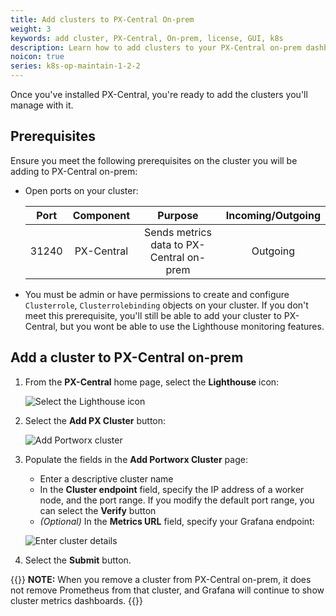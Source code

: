 ```yaml
---
title: Add clusters to PX-Central On-prem
weight: 3
keywords: add cluster, PX-Central, On-prem, license, GUI, k8s
description: Learn how to add clusters to your PX-Central on-prem dashboard.
noicon: true
series: k8s-op-maintain-1-2-2
---
```


Once you've installed PX-Central, you're ready to add the clusters you'll manage with it.

## Prerequisites

Ensure you meet the following prerequisites on the cluster you will be adding to PX-Central on-prem:

* Open ports on your cluster:

    | Port | Component | Purpose | Incoming/Outgoing |
    | :---: |:---:|:---:|:---:|
    | 31240 | PX-Central | Sends metrics data to PX-Central on-prem | Outgoing |

* You must be admin or have permissions to create and configure `Clusterrole`, `Clusterrolebinding` objects on your cluster. If you don't meet this prerequisite, you'll still be able to add your cluster to PX-Central, but you wont be able to use the Lighthouse monitoring features.

## Add a cluster to PX-Central on-prem

1. From the **PX-Central** home page, select the **Lighthouse** icon:

    ![Select the Lighthouse icon](/img/select-the-lighthouse-icon.png)

2. Select the **Add PX Cluster** button:

    ![Add Portworx cluster](/img/add-portworx-cluster.png)

3. Populate the fields in the **Add Portworx Cluster** page:

    * Enter a descriptive cluster name
    * In the **Cluster endpoint** field, specify the IP address of a worker node, and the port range. If you modify the default port range, you can select the **Verify** button
    * _(Optional)_ In the **Metrics URL** field, specify your Grafana endpoint:

    ![Enter cluster details](/img/enter-cluster-details.png)

4. Select the **Submit** button.

<!-- The following note looks out of place. Shall we move it to the "Uninstall PX-Central on-premises" section? -->

{{<info>}}
**NOTE:** When you remove a cluster from PX-Central on-prem, it does not remove Prometheus from that cluster, and Grafana will continue to show cluster metrics dashboards.
{{</info>}}
